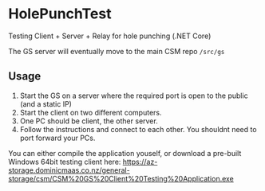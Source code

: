 # HolePunchTest
Testing Client + Server + Relay for hole punching (.NET Core)

The GS server will eventually move to the main CSM repo `/src/gs`

## Usage

1. Start the GS on a server where the required port is open to the public (and a static IP)
2. Start the client on two different computers.
3. One PC should be client, the other server.
4. Follow the instructions and connect to each other. You shouldnt need to port forward your PCs.

You can either compile the application youself, or download a pre-built Windows 64bit testing client here: https://az-storage.dominicmaas.co.nz/general-storage/csm/CSM%20GS%20Client%20Testing%20Application.exe
